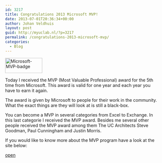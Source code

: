 ```yaml
---
id: 3217
title: Congratulations 2013 Microsoft MVP!
date: 2013-07-01T20:36:34+00:00
author: Johan Veldhuis
layout: post
guid: http://myuclab.nl/?p=3217
permalink: /congratulations-2013-microsoft-mvp/
categories:
  - Blog
---
```

[<img alt="Microsoft-MVP-badge" src="https://i1.wp.com/myuclab.nl/wp-content/uploads/2013/04/Microsoft-MVP-badge.png?resize=120%2C49" width="120" height="49" data-recalc-dims="1" />](https://i1.wp.com/myuclab.nl/wp-content/uploads/2013/04/Microsoft-MVP-badge.png)

Today I received the MVP (Most Valuable Professional) award for the 5th time from Microsoft. This award is valid for one year and each year you have to earn it again.
  
The award is given by Microsoft to people for their work in the community. What the exact things are they will look at is still a black-box.

You can become a MVP in several categories from Excel to Exchange. In this last categorie I received the MVP award. Besides me several other people received the MVP award among them The UC Architects Steve Goodman, Paul Cunningham and Justin Morris.

If you would like to know more about the MVP program have a look at the site below:

[open](http://www.mvp.microsoft.com/en-us/default.aspx)